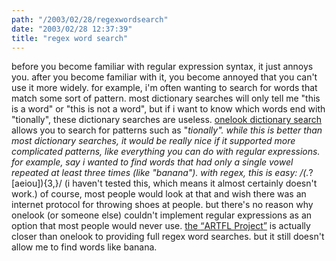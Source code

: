 ```yaml
---
path: "/2003/02/28/regexwordsearch" 
date: "2003/02/28 12:37:39" 
title: "regex word search" 
---
```

before you become familiar with regular expression syntax, it just annoys you. after you become familiar with it, you become annoyed that you can't use it more widely. for example, i'm often wanting to search for words that match some sort of pattern. most dictionary searches will only tell me "this is a word" or "this is not a word", but if i want to know which words end with "tionally", these dictionary searches are useless. <a href="http://www.onelook.com/">onelook dictionary search</a> allows you to search for patterns such as "*tionally". while this is better than most dictionary searches, it would be really nice if it supported more complicated patterns, like everything you can do with regular expressions. for example, say i wanted to find words that had only a single vowel repeated at least three times (like "banana"). with regex, this is easy: /(.*?[aeiou]){3,}/ (i haven't tested this, which means it almost certainly doesn't work.) of course, most people would look at that and wish there was an internet protocol for throwing shoes at people. but there's no reason why onelook (or someone else) couldn't implement regular expressions as an option that most people would never use. <a href="http://humanities.uchicago.edu/forms_unrest/webster.form.html">the <q>ARTFL Project</q></a> is actually closer than onelook to providing full regex word searches. but it still doesn't allow me to find words like banana.